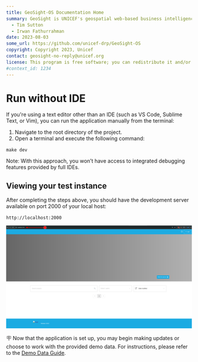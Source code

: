 ```yaml
---
title: GeoSight-OS Documentation Home
summary: GeoSight is UNICEF's geospatial web-based business intelligence platform.
  - Tim Sutton
  - Irwan Fathurrahman
date: 2023-08-03
some_url: https://github.com/unicef-drp/GeoSight-OS
copyright: Copyright 2023, Unicef
contact: geosight-no-reply@unicef.org
license: This program is free software; you can redistribute it and/or modify it under the terms of the GNU Affero General Public License as published by the Free Software Foundation; either version 3 of the License, or (at your option) any later version.
#context_id: 1234
---
```


# Run without IDE

If you're using a text editor other than an IDE (such as VS Code, Sublime Text, or Vim), you can run the application manually from the terminal:

1. Navigate to the root directory of the project.
2. Open a terminal and execute the following command:

```
make dev
```

Note: With this approach, you won’t have access to integrated debugging features provided by full IDEs.

## Viewing your test instance

After completing the steps above, you should have the development server available on port 2000 of your local host:

```
http://localhost:2000
```

![image.png](img/building-5.png)

🪧 Now that the application is set up, you may begin making updates or choose to work with the provided demo data. For instructions, please refer to the [Demo Data Guide](demo-data.md).